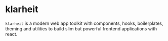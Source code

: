 # klarheit

`klarheit` is a modern web app toolkit with components, hooks, boilerplates, theming and utilities to build slim but powerful frontend applications with react.
